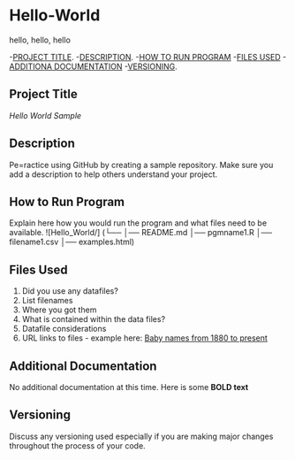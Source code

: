 # Hello-World
hello, hello, hello


-[PROJECT TITLE](#Project-Title).
-[DESCRIPTION](Description).
-[HOW TO RUN PROGRAM](#How-to-run-program)
-[FILES USED](#files-used)
-[ADDITIONA DOCUMENTATION](#additional-documentation)
-[VERSIONING](#versioning).

## Project Title

*Hello World Sample*

## Description
Pe=ractice using GitHub by creating a sample repository. Make sure you add a description to help others understand your project. 

## How to Run Program
Explain here how you would run the program and what files need to be available.
![Hello_World/]
(└── 
    │── README.md
    │── pgmname1.R
    │── filename1.csv
    │── examples.html)
   
## Files Used
1. Did you use any datafiles?
2. List filenames
3. Where you got them
4. What is contained within the data files?
5. Datafile considerations
6. URL links to files - example here: [Baby names from 1880 to present](https://catalog.data.gov/dataset/baby-names-from-social-security-card-applications-national-level-data)

## Additional Documentation
No additional documentation at this time. Here is some **BOLD text**

## Versioning
Discuss any versioning used especially if you are making major changes throughout the process of your code.
